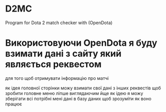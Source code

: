 # D2MC
Program 
for 
Dota 2 
match 
checker 
with 
(OpenDota)

# Використовуючи OpenDota я буду взимати дані з сайту який являється реквестом 
для того щоб отримувати інформацію про матчі 

як ідея головної сторінки можу взимати свої дані з інших реквестів щоб зробити головне меню ліпше виглядаючим 
йще як ідею я можу зберігати всі потрібні мені дані в базу даних щоб зрозуміти як воно працює
